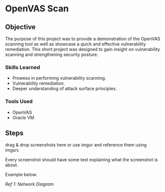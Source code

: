 # OpenVAS Scan

## Objective

The purpose of this project was to provide a demonstration of the OpenVAS scanning tool as well as showcase a quick and effective vulnerability remediation. This short project was designed to gain insight on vulnerability scanning and strengthening security posture.

### Skills Learned

- Prowess in performing vulnerability scanning.
- Vulnerability remediation.
- Deeper understanding of attack surface principles.

### Tools Used

- OpenVAS
- Oracle VM

## Steps
drag & drop screenshots here or use imgur and reference them using imgsrc

Every screenshot should have some text explaining what the screenshot is about.

Example below.

*Ref 1: Network Diagram*
